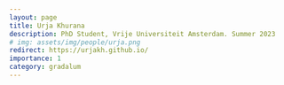```yaml
---
layout: page
title: Urja Khurana
description: PhD Student, Vrije Universiteit Amsterdam. Summer 2023
# img: assets/img/people/urja.png
redirect: https://urjakh.github.io/
importance: 1
category: gradalum
---
```


